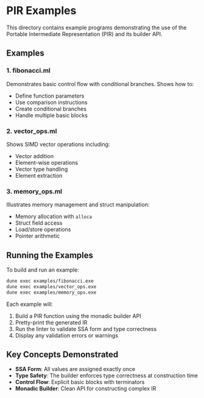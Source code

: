 # PIR Examples

This directory contains example programs demonstrating the use of the Portable Intermediate Representation (PIR) and its builder API.

## Examples

### 1. fibonacci.ml
Demonstrates basic control flow with conditional branches. Shows how to:
- Define function parameters
- Use comparison instructions
- Create conditional branches
- Handle multiple basic blocks

### 2. vector_ops.ml
Shows SIMD vector operations including:
- Vector addition
- Element-wise operations
- Vector type handling
- Element extraction

### 3. memory_ops.ml
Illustrates memory management and struct manipulation:
- Memory allocation with `alloca`
- Struct field access
- Load/store operations
- Pointer arithmetic

## Running the Examples

To build and run an example:

```bash
dune exec examples/fibonacci.exe
dune exec examples/vector_ops.exe
dune exec examples/memory_ops.exe
```

Each example will:
1. Build a PIR function using the monadic builder API
2. Pretty-print the generated IR
3. Run the linter to validate SSA form and type correctness
4. Display any validation errors or warnings

## Key Concepts Demonstrated

- **SSA Form**: All values are assigned exactly once
- **Type Safety**: The builder enforces type correctness at construction time
- **Control Flow**: Explicit basic blocks with terminators
- **Monadic Builder**: Clean API for constructing complex IR